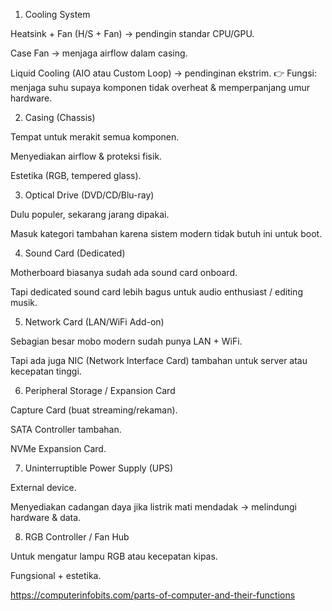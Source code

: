 1. Cooling System

Heatsink + Fan (H/S + Fan) → pendingin standar CPU/GPU.

Case Fan → menjaga airflow dalam casing.

Liquid Cooling (AIO atau Custom Loop) → pendinginan ekstrim.
👉 Fungsi: menjaga suhu supaya komponen tidak overheat & memperpanjang umur hardware.

2. Casing (Chassis)

Tempat untuk merakit semua komponen.

Menyediakan airflow & proteksi fisik.

Estetika (RGB, tempered glass).

3. Optical Drive (DVD/CD/Blu-ray)

Dulu populer, sekarang jarang dipakai.

Masuk kategori tambahan karena sistem modern tidak butuh ini untuk boot.

4. Sound Card (Dedicated)

Motherboard biasanya sudah ada sound card onboard.

Tapi dedicated sound card lebih bagus untuk audio enthusiast / editing musik.

5. Network Card (LAN/WiFi Add-on)

Sebagian besar mobo modern sudah punya LAN + WiFi.

Tapi ada juga NIC (Network Interface Card) tambahan untuk server atau kecepatan tinggi.

6. Peripheral Storage / Expansion Card

Capture Card (buat streaming/rekaman).

SATA Controller tambahan.

NVMe Expansion Card.

7. Uninterruptible Power Supply (UPS)

External device.

Menyediakan cadangan daya jika listrik mati mendadak → melindungi hardware & data.

8. RGB Controller / Fan Hub

Untuk mengatur lampu RGB atau kecepatan kipas.

Fungsional + estetika.


https://computerinfobits.com/parts-of-computer-and-their-functions